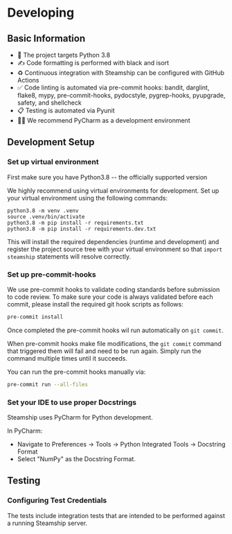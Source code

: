 # Developing

## Basic Information

* 🐍 The project targets Python 3.8
* ✍️ Code formatting is performed with black and isort
* ♻️ Continuous integration with Steamship can be configured with GitHub Actions
* ✅ Code linting is automated via pre-commit hooks: bandit, darglint, flake8, mypy, pre-commit-hooks, pydocstyle, pygrep-hooks, pyupgrade, safety, and shellcheck
* 📋 Testing is automated via Pyunit
* 🧑‍💻 We recommend PyCharm as a development environment

## Development Setup

### Set up virtual environment

First make sure you have Python3.8 -- the officially supported version

We highly recommend using virtual environments for development. 
Set up your virtual environment using the following commands:

```
python3.8 -m venv .venv
source .venv/bin/activate
python3.8 -m pip install -r requirements.txt
python3.8 -m pip install -r requirements.dev.txt
```

This will install the required dependencies (runtime and development) and register the project source tree with your virtual environment so that `import steamship` statements will resolve correctly.

### Set up pre-commit-hooks

We use pre-commit hooks to validate coding standards before submission to code review. To make sure your code is always validated before each commit, please install the required git hook scripts as follows: 
```bash
pre-commit install
```

Once completed the pre-commit hooks wil run automatically on `git commit`. 

When pre-commit hooks make file modifications, the `git commit` command that triggered them will fail and need to be run again. Simply run the command multiple times until it succeeds.

You can run the pre-commit hooks manually via:
```bash
pre-commit run --all-files
```

### Set your IDE to use proper Docstrings

Steamship uses PyCharm for Python development. 

In PyCharm:

* Navigate to Preferences -> Tools -> Python Integrated Tools -> Docstring Format
* Select "NumPy" as the Docstring Format.

## Testing

### Configuring Test Credentials

The tests include integration tests that are intended to be performed against a running Steamship server. 